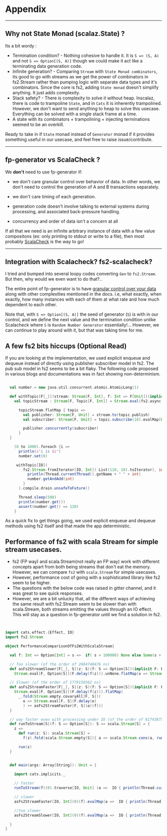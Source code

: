 
# Appendix


-------

## Why not State Monad (scalaz.State) ?<a name = "statemonad?"></a>

Its a bit wordy :

* Termination condition? - Nothing cohesive to handle it. It is `S => (S, A)` and not `S => Option[(S, A)]` though we could make it act like a terminating data generation code.
* Infinite generation? - Comparing `Stream` with `State Monad combinators`, its good to go with streams as we get the power of combinators in fs2.Stream rather than pumping logic with separate data types and it's combinators. Since the core is fs2, adding `State monad` doesn't simplify anything. It just adds complexity.
* Stack safety? - There is complexity to solve it without heap. Inscalaz, there is code to trampoline `State`, and in `Cats` it is inherently trampolined. However, we don't want to send anything to heap to solve this usecase. Everything can be solved with a single stack frame at a time.
* A state with its combinators + trampolining + injecting terminations seemed to be an overkill.

Ready to take in if `State` monad instead of `Generator` monad if it provides something useful in our usecase, and feel free to raise issue/contribute.

-----

## fp-generator vs ScalaCheck ?

We **don't** need to use fp-generator if:

* we don't care granular control over behavior of data. In other words, we don't need to control the generation of A and B transactions separately.

* we don't care timing of each generation.
* generation code doesn't involve talking to external systems during processing, and associated back-pressure handling.
* concurrency and order of data isn't a concern at all

If all that we need is an infinite arbitrary instance of data with a few value compositons (ex: only printing to stdout or write to a file), then most probably [ScalaCheck](https://github.com/rickynils/scalacheck) is the way to go!


----------


## Integration with **Scalacheck**?  **fs2-scalacheck**? 
I tried and bumped into several loopy codes converting `Gen` to `fs2.Stream`.  
But then, why would we even want to do that?..

The entire point of fp-generator is to have [granular control over your data](https://github.com/afsalthaj/fp-generator/blob/master/datagen_why.md#fp-generator-vs-scalacheck-) along with other complexities mentioned in the docs. i.e, what exactly, when exactly, how many instances with each of them at what rate and how much dependent to each other. 

Note that, with `S => Option[(S, A)]` the seed of generator (`S`) is with in our control, and we define the next value and the termination condition unlike Scalacheck where `S` is `Random Number Generator` essentially!... However, we can continue to play around with it, but that was taking time for me.

## A few fs2 bits hiccups (Optional Read)
If you are looking at the implementation, we used explicit enqueue and dequeue instead of directly using publisher subscriber model in fs2.
The pub sub model in fs2 seems to be a bit flaky. The following code proposed in various blogs and documentations was in fact showing non-determinism.

```scala

  val number = new java.util.concurrent.atomic.AtomicLong(1)

  def withTopic[F[_]](stream: Stream[F, Int], f: Int => F[Unit])(implicit F: Effect[F]): Stream[F, Unit] = {
    val topicStream : Stream[F, Topic[F, Int]] = Stream.eval(fs2.async.topic[F, Int](0))

      topicStream.flatMap { topic =>
        val publisher: Stream[F, Unit] = stream.to(topic.publish)
        val subscriber: Stream[F, Unit] = topic.subscribe(10).evalMap[Unit](f)

        publisher.concurrently(subscriber)
      }
  }

    (0 to 1000).foreach {i =>
      println(s"i is $i")
      number.set(0)

     withTopic[IO](
        fs2.Stream.fromIterator[IO, Int]( List(110, 10).toIterator), int => IO {
          println(Thread.currentThread().getName + " " + int)
          number.getAndAdd(int)
        }
      ).compile.drain.unsafeToFuture()

      Thread.sleep(500)
      println(number.get())
      assert(number.get() == 120)
    }

```

As a quick fix to get things going, we used explicit enqueue and dequeue methods using fs2 itself and that made the app deterministic.


## Performance of fs2 with scala Stream for simple stream usecases.

* fs2 (FP way) and scala.Stream(not really an FP way) work with different concepts apart from both being streams that don't eat the memory. However, we can compare `fs2` with `scala.Stream` for simple usecases.
* However, performance cost of going with a sophisticated library like fs2 seem to be higher.
* The questions with the below code was raised in gitter channel, and it was great to see quick responses. 
* However, we are a bit unlucky that, all the different ways of achieving the same result with fs2.Stream seem to be slower than with scala.Stream, 
both streams emitting the values through an IO effect. This will stay as a question in fp-generator until we find a solution in fs2.


```scala


import cats.effect.{Effect, IO}
import fs2.Stream

object PerformanceComparisonOfFs2WithScalaStream{

  val f: Int => Option[Int] = s =>  if( s > 100000) None else Some(s + 1)

  // Too slower (of the order of 2684748476 ns)
  def asFs2StreamSlower[F[_], S](z: S)(f: S => Option[S])(implicit F: Effect[F]): Stream[F, S] =
    Stream.eval[F, Option[S]](F.delay(f(z))).unNone.flatMap(x => Stream.emit(x) ++ asFs2StreamSlower(x)(f))

  // Slower (of the order of 1779150562 ns)
  def asFs2StreamFaster[F[_], S](z: S)(f: S => Option[S])(implicit F: Effect[F]): Stream[F, S] = {
    Stream.eval[F, Option[S]](F.delay(f(z))).flatMap(
      _.fold(Stream.empty.covaryAll[F, S])(
        o => Stream.eval[F, S](F.delay(o)
        ) ++ asFs2StreamFaster[F, S](o)(f)))
  }

  // way faster even with processing under IO (of the order of 817438756)
  def runToStream[S](f: S => Option[S]): S => scala.Stream[S] = {
    z =>
      def run(z: S): scala.Stream[S] =
        f(z).fold(scala.Stream.empty[S]){ a => scala.Stream.cons(a, run(a)) }

      run(z)
  }


  def main(args: Array[String]): Unit = {

    import cats.implicits._
    
    // faster
    runToStream(f)(0).traverse[IO, Unit] (a =>  IO { println(Thread.currentThread().getName + " " + a) }).unsafeRunSync()

    // slower
    asFs2StreamFaster[IO, Int](0)(f).evalMap(a =>  IO { println(Thread.currentThread().getName + " " + a)}).compile.drain.unsafeRunSync()

    //too slower
    asFs2StreamSlower[IO, Int](0)(f).evalMap(a =>  IO { println(Thread.currentThread().getName + " " + a)}).compile.drain.unsafeRunSync()

  }
}

```
